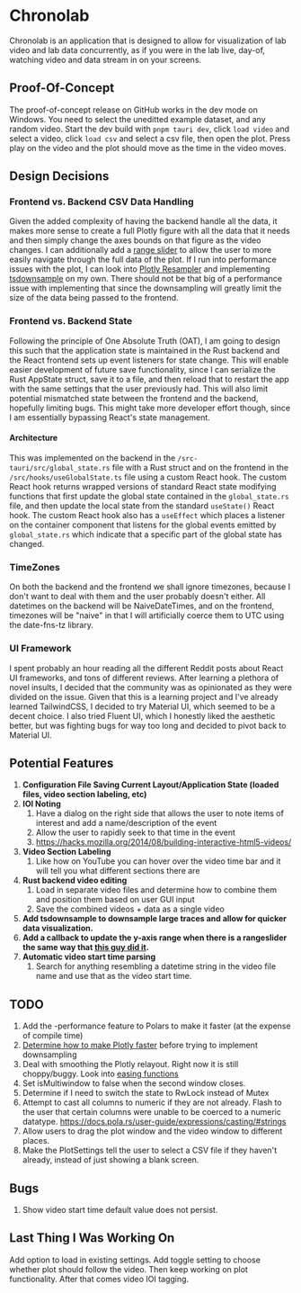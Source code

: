 # Chronolab

Chronolab is an application that is designed to allow for visualization of lab video and lab data concurrently, as if you were in the lab live, day-of, watching video and data stream in on your screens.

## Proof-Of-Concept

The proof-of-concept release on GitHub works in the dev mode on Windows. You need to select the uneditted example dataset, and any random video. Start the dev build with `pnpm tauri dev`, click `load video` and select a video, click `load csv` and select a csv file, then open the plot. Press play on the video and the plot should move as the time in the video moves.

## Design Decisions

### Frontend vs. Backend CSV Data Handling

Given the added complexity of having the backend handle all the data, it makes more sense to create a full Plotly figure with all the data that it needs and then simply change the axes bounds on that figure as the video changes. I can additionally add a [range slider](https://plotly.com/javascript/time-series/#time-series-with-rangeslider) to allow the user to more easily navigate through the full data of the plot. If I run into performance issues with the plot, I can look into [Plotly Resampler](https://github.com/predict-idlab/plotly-resampler) and implementing [tsdownsample](https://github.com/predict-idlab/tsdownsample) on my own. There should not be that big of a performance issue with implementing that since the downsampling will greatly limit the size of the data being passed to the frontend.

### Frontend vs. Backend State

Following the principle of One Absolute Truth (OAT), I am going to design this such that the application state is maintained in the Rust backend and the React frontend sets up event listeners for state change. This will enable easier development of future save functionality, since I can serialize the Rust AppState struct, save it to a file, and then reload that to restart the app with the same settings that the user previously had. This will also limit potential mismatched state between the frontend and the backend, hopefully limiting bugs. This might take more developer effort though, since I am essentially bypassing React's state management.

#### Architecture

This was implemented on the backend in the `/src-tauri/src/global_state.rs` file with a Rust struct and on the frontend in the `/src/hooks/useGlobalState.ts` file using a custom React hook. The custom React hook returns wrapped versions of standard React state modifying functions that first update the global state contained in the `global_state.rs` file, and then update the local state from the standard `useState()` React hook. The custom React hook also has a `useEffect` which places a listener on the container component that listens for the global events emitted by `global_state.rs` which indicate that a specific part of the global state has changed.

### TimeZones

On both the backend and the frontend we shall ignore timezones, because I don't want to deal with them and the user probably doesn't either. All datetimes on the backend will be NaiveDateTimes, and on the frontend, timezones will be "naive" in that I will artificially coerce them to UTC using the date-fns-tz library.

### UI Framework

I spent probably an hour reading all the different Reddit posts about React UI frameworks, and tons of different reviews. After learning a plethora of novel insults, I decided that the community was as opinionated as they were divided on the issue. Given that this is a learning project and I've already learned TailwindCSS, I decided to try Material UI, which seemed to be a decent choice. I also tried Fluent UI, which I honestly liked the aesthetic better, but was fighting bugs for way too long and decided to pivot back to Material UI. 

## Potential Features

1. **Configuration File Saving Current Layout/Application State (loaded files, video section labeling, etc)**
2. **IOI Noting**
   1. Have a dialog on the right side that allows the user to note items of interest and add a name/description of the event
   2. Allow the user to rapidly seek to that time in the event
   3. <https://hacks.mozilla.org/2014/08/building-interactive-html5-videos/>
3. **Video Section Labeling**
   1. Like how on YouTube you can hover over the video time bar and it will tell you what different sections there are
4. **Rust backend video editing**
   1. Load in separate video files and determine how to combine them and position them based on user GUI input
   2. Save the combined videos + data as a single video
5. **Add tsdownsample to downsample large traces and allow for quicker data visualization.**
6. **Add a callback to update the y-axis range when there is a rangeslider the same way that [this guy did it](https://github.com/plotly/plotly.js/issues/1876#issuecomment-1232030346).**
7. **Automatic video start time parsing**
   1. Search for anything resembling a datetime string in the video file name and use that as the video start time.

## TODO

1. Add the -performance feature to Polars to make it faster (at the expense of compile time)
2. [Determine how to make Plotly faster](https://www.somesolvedproblems.com/2018/07/how-do-i-make-plotly-faster.html) before trying to implement downsampling
3. Deal with smoothing the Plotly relayout. Right now it is still choppy/buggy. Look into [easing functions](https://plotly.com/python/reference/layout/#layout-transition-easing)
4. Set isMultiwindow to false when the second window closes.
5. Determine if I need to switch the state to RwLock instead of Mutex
6. Attempt to cast all columns to numeric if they are not already. Flash to the user that certain columns were unable to be coerced to a numeric datatype. <https://docs.pola.rs/user-guide/expressions/casting/#strings>
7. Allow users to drag the plot window and the video window to different places.
8. Make the PlotSettings tell the user to select a CSV file if they haven't already, instead of just showing a blank screen.

## Bugs

1. Show video start time default value does not persist.

## Last Thing I Was Working On

Add option to load in existing settings.
Add toggle setting to choose whether plot should follow the video.
Then keep working on plot functionality.
After that comes video IOI tagging.
